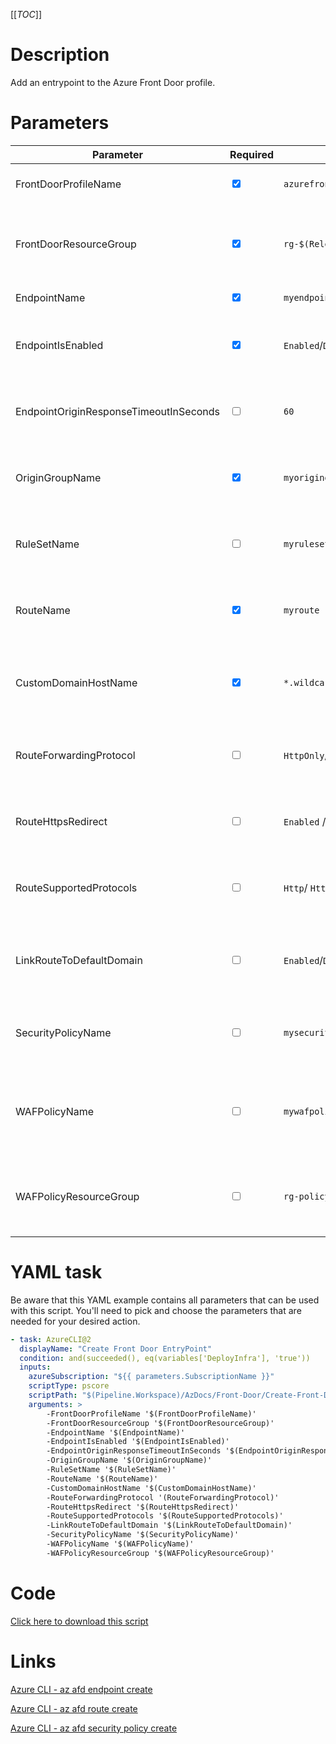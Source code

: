 [[_TOC_]]

# Description

Add an entrypoint to the Azure Front Door profile.

# Parameters

| Parameter                              | Required                        | Example Value                         | Description                                                                        |
| -------------------------------------- | ------------------------------- | ------------------------------------- | ---------------------------------------------------------------------------------- |
| FrontDoorProfileName                   | <input type="checkbox" checked> | `azurefrontdoorprofile`               | The name of the Front Door profile                                                 |
| FrontDoorResourceGroup                 | <input type="checkbox" checked> | `rg-$(Release.EnvironmentName)`       | The name of the resourcegroup the Front Door Profile resides in.                   |
| EndpointName                           | <input type="checkbox" checked> | `myendpoint`                          | The endpoint name.                                                                 |
| EndpointIsEnabled                      | <input type="checkbox" checked> | `Enabled`/`Disabled`                  | Determines if the endpoint is enabled. Defaults to `Enabled`.                      |
| EndpointOriginResponseTimeoutInSeconds | <input type="checkbox">         | `60`                                  | The origin response timeout in seconds. Defaults to `60`.                          |
| OriginGroupName                        | <input type="checkbox" checked> | `myorigingroup`                       | The origin group the endpoint has to be attached to.                               |
| RuleSetName                            | <input type="checkbox">         | `myruleset`                           | The rule set name the endpoint can be attached to.                                 |
| RouteName                              | <input type="checkbox" checked> | `myroute`                             | The name for the route that will be attached to the endpoint.                      |
| CustomDomainHostName                   | <input type="checkbox" checked> | `*.wildcard.nl`                       | The custom domain host name the endpoint has to be attached to.                    |
| RouteForwardingProtocol                | <input type="checkbox">         | `HttpOnly`/`HttpsOnly`/`MatchRequest` | The forwarding protocol of the route. Defaults to `HttpsOnly`.                     |
| RouteHttpsRedirect                     | <input type="checkbox">         | `Enabled` / `Disabled`                | If the route has to redirect to Https. Defaults to `Enabled`.                      |
| RouteSupportedProtocols                | <input type="checkbox">         | `Http`/ `Https`                       | The supported protocol the route will use. Defaults to `Https`.                    |
| LinkRouteToDefaultDomain               | <input type="checkbox">         | `Enabled`/`Disabled`                  | The ability to route to the default front door domain. Defaults to `Disabled`.     |
| SecurityPolicyName                     | <input type="checkbox">         | `mysecuritypolicy`                    | The security policy name you want to add to your endpoint.                         |
| WAFPolicyName                          | <input type="checkbox">         | `mywafpolicy`                         | The name of your Web Application Firewall policy you want to add to your endpoint. |
| WAFPolicyResourceGroup                 | <input type="checkbox">         | `rg-policy`                           | The resourcegroup the Web Application Firewall policy resides in.                  |

# YAML task

Be aware that this YAML example contains all parameters that can be used with this script. You'll need to pick and choose the parameters that are needed for your desired action.

```yaml
- task: AzureCLI@2
  displayName: "Create Front Door EntryPoint"
  condition: and(succeeded(), eq(variables['DeployInfra'], 'true'))
  inputs:
    azureSubscription: "${{ parameters.SubscriptionName }}"
    scriptType: pscore
    scriptPath: "$(Pipeline.Workspace)/AzDocs/Front-Door/Create-Front-Door-EntryPoint.ps1"
    arguments: >
        -FrontDoorProfileName '$(FrontDoorProfileName)'
        -FrontDoorResourceGroup '$(FrontDoorResourceGroup)'
        -EndpointName '$(EndpointName)'
        -EndpointIsEnabled '$(EndpointIsEnabled)'
        -EndpointOriginResponseTimeoutInSeconds '$(EndpointOriginResponseTimeoutInSeconds)'
        -OriginGroupName '$(OriginGroupName)'
        -RuleSetName '$(RuleSetName)'
        -RouteName '$(RouteName)'
        -CustomDomainHostName '$(CustomDomainHostName)'
        -RouteForwardingProtocol '(RouteForwardingProtocol)'
        -RouteHttpsRedirect '$(RouteHttpsRedirect)'
        -RouteSupportedProtocols '$(RouteSupportedProtocols)'
        -LinkRouteToDefaultDomain '$(LinkRouteToDefaultDomain)'
        -SecurityPolicyName '$(SecurityPolicyName)'
        -WAFPolicyName '$(WAFPolicyName)'
        -WAFPolicyResourceGroup '$(WAFPolicyResourceGroup)'
```

# Code

[Click here to download this script](../../../../src/Front-Door/Create-Front-Door-EntryPoint.ps1)

# Links

[Azure CLI - az afd endpoint create](https://docs.microsoft.com/en-us/cli/azure/afd/endpoint?view=azure-cli-latest#az-afd-endpoint-create)

[Azure CLI - az afd route create](https://docs.microsoft.com/en-us/cli/azure/afd/route?view=azure-cli-latest#az-afd-route-create)

[Azure CLI - az afd security policy create](https://docs.microsoft.com/en-us/cli/azure/afd/security-policy?view=azure-cli-latest#az-afd-security-policy-create)
